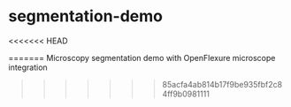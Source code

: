 # segmentation-demo
<<<<<<< HEAD

=======
Microscopy segmentation demo with OpenFlexure microscope integration
>>>>>>> 85acfa4ab814b17f9be935fbf2c84ff9b0981111
